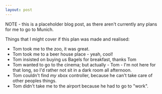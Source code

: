 ```yaml
---
layout: post
---
```


NOTE - this is a placeholder blog post, as there aren't currently any plans for me to go to Munich.

Things that I might cover if this plan was made and realised:

* Tom took me to the zoo, it was great.
* Tom took me to a beer house place - yeah, cool!
* Tom insisted on buying us Bagels for breakfast, thanks Tom
* Tom wanted to go to the cinema; but actually - Tom - I'm not here for that long, so I'd rather not sit in a dark room all afternoon.
* Tom couldn't find *my* xbox controller, because he can't take care of other peoples things.
* Tom didn't take me to the airport because he had to go to "work".